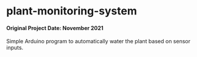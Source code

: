 # plant-monitoring-system
#### Original Project Date: November 2021
Simple Arduino program to automatically water the plant based on sensor inputs.
